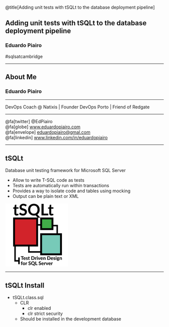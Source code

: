 @title[Adding unit tests with tSQLt to the database deployment pipeline]

## Adding unit tests with tSQLt to the database deployment pipeline

### Eduardo Piairo

#sqlsatcambridge

---

## About Me

### Eduardo Piairo

<hr>

<span class="smallText">
    DevOps Coach @ Natixis | Founder DevOps Porto | Friend of Redgate
</span>

<hr>

@fa[twitter] @EdPiairo <br/>
@fa[globe] www.eduardopiairo.com <br/>
@fa[envelope] eduardopiairo@gmal.com <br/>
@fa[linkedin] www.linkedin.com/in/eduardopiairo <br/>

---

## tSQLt

Database unit testing framework for Microsoft SQL Server

<div class="left">
    <ul class="smallText">
        <li >‎Allow to write T-SQL code as tests</li></li>
        <li>Tests are automatically run within transactions</li>
        <li>Provides a way to isolate code and tables using mocking</li>
        <li>Output can be plain text or XML</li>
    </ul>
</div>

<div class="right">

![tSQLt](assets/images/tsqlt-logo.png)

</div>

---

## tSQLt Install

* tSQLt.class.sql 
    * CLR
        * clr enabled
        * clr strict security
    * Should be installed in the development database
